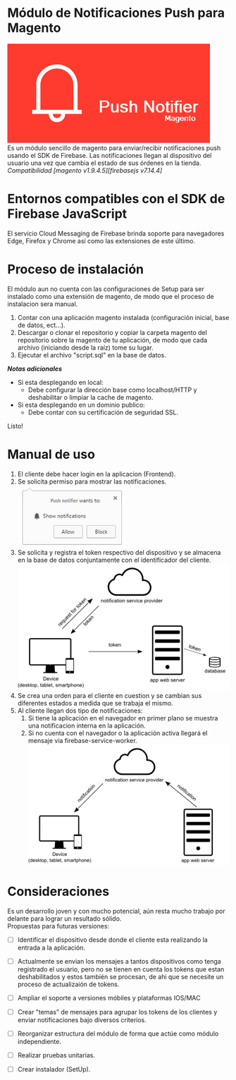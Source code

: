 # Módulo de Notificaciones Push para Magento  
![Logo](/src/images/logo.png)  
Es un módulo sencillo de magento para enviar/recibir notificaciones push usando el SDK de Firebase. Las notificaciones llegan al dispositivo del usuario una vez que cambia el estado de sus órdenes en la tienda.  
*Compatibilidad [magento v1.9.4.5][firebasejs v7.14.4]*

# Entornos compatibles con el SDK de Firebase JavaScript
El servicio Cloud Messaging de Firebase brinda soporte para navegadores Edge, Firefox y Chrome así como las extensiones de este último.

# Proceso de instalación
El módulo aun no cuenta con las configuraciones de Setup para ser instalado como una extensión de magento, de modo que el proceso de instalacion sera manual.

1. Contar con una aplicación magento instalada (configuración inicial, base de datos, ect...).
1. Descargar o clonar el repositorio y copiar la carpeta magento del repositorio sobre la magento de tu aplicación, de modo que cada archivo (iniciando desde la raíz) tome su lugar.
1. Ejecutar el archivo "script.sql" en la base de datos. 

***Notas adicionales***  
* Si esta desplegando en local:
  * Debe configurar la dirección base como localhost/HTTP y deshabilitar o limpiar la cache de magento.
* Si esta desplegando en un dominio publico:
  * Debe contar con su certificación de seguridad SSL.

Listo!

# Manual de uso
1. El cliente debe hacer login en la aplicacion (Frontend).
1. Se solicita permiso para mostrar las notificaciones.  
![Logo](/src/images/opt_in_web.png)  
1. Se solicita y registra el token respectivo del dispositivo y se almacena en la base de datos conjuntamente con el identificador del cliente.  
![Logo](/src/images/token_gen_and_save.png)  
1. Se crea una orden para el cliente en cuestion y se cambian sus diferentes estados a medida que se trabaja el mismo.
1. Al cliente llegan dos tipo de notificaciones:
   1. Si tiene la aplicación en el navegador en primer plano se muestra una notificacion interna en la aplicación.
   1. Si no cuenta con el navegador o la aplicación activa llegará el mensaje via firebase-service-worker.  
![Logo](/src/images/push_send.png)  

# Consideraciones
Es un desarrollo joven y con mucho potencial, aún resta mucho trabajo por delante para lograr un resultado sólido.   
Propuestas para futuras versiones:  
- [ ] Identificar el dispositivo desde donde el cliente esta realizando la entrada a la aplicación.  
- [ ] Actualmente se envian los mensajes a tantos dispositivos como tenga registrado el usuario, pero no se tienen en cuenta los tokens que estan deshabilitados y estos también se procesan, de ahi que se necesite un proceso de actualizaión de tokens.  
- [ ] Ampliar el soporte a versiones móbiles y plataformas IOS/MAC  
- [ ] Crear "temas" de mensajes para agrupar los tokens de los clientes y enviar notificaciones bajo diversos criterios.  
- [ ] Reorganizar estructura del módulo de forma que actúe como módulo independiente.  
- [ ] Realizar pruebas unitarias.  
- [ ] Crear instalador (SetUp).  

